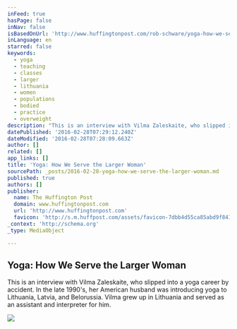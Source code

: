 ```yaml
---
inFeed: true
hasPage: false
inNav: false
isBasedOnUrl: 'http://www.huffingtonpost.com/rob-schware/yoga-how-we-serve-the-lar_b_4010849.html'
inLanguage: en
starred: false
keywords:
  - yoga
  - teaching
  - classes
  - larger
  - lithuania
  - women
  - populations
  - bodied
  - practice
  - overweight
description: "This is an interview with Vilma Zaleskaite, who slipped into a yoga career by accident. In the late 1990's, her American husband was introducing yoga to Lithuania, Latvia, and Belorussia. Vilma grew up in Lithuania and served as an assistant and interpreter for him."
datePublished: '2016-02-28T07:29:12.240Z'
dateModified: '2016-02-28T07:28:09.663Z'
author: []
related: []
app_links: []
title: 'Yoga: How We Serve the Larger Woman'
sourcePath: _posts/2016-02-28-yoga-how-we-serve-the-larger-woman.md
published: true
authors: []
publisher:
  name: The Huffington Post
  domain: www.huffingtonpost.com
  url: 'http://www.huffingtonpost.com'
  favicon: 'http://s.m.huffpost.com/assets/favicon-7dbb4d55ca85abd9f84197a1c3525e38.ico'
_context: 'http://schema.org'
_type: MediaObject

---
```

<article style=""><h1>Yoga: How We Serve the Larger Woman</h1><p>This is an interview with Vilma Zaleskaite, who slipped into a yoga career by accident. In the late 1990's, her American husband was introducing yoga to Lithuania, Latvia, and Belorussia. Vilma grew up in Lithuania and served as an assistant and interpreter for him.</p><img src="https://s3-us-west-2.amazonaws.com/the-grid-img/p/faf4b10d552a0bba01b94d5d0b90fd4e096ad903.jpg" /></article>